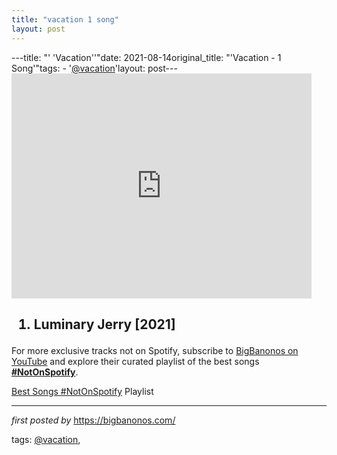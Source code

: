 ```yaml
---
title: "vacation 1 song"
layout: post
---
```

---title: "' 'Vacation''"date: 2021-08-14original_title: "'Vacation - 1 Song'"tags:  - '[@vacation](/tags/vacation/)'layout: post---<iframe frameborder="0" height="360" src="https://youtube.com/embed/xRYVLHPaoCU" width="480"></iframe><h2><ol><li>Luminary Jerry [2021]</li></ol></h2><!--Subscribe and Playlist Links--><div>    <p>For more exclusive tracks not on Spotify, subscribe to <a href="https://www.youtube.com/[@BigBanonos](/tags/BigBanonos/)" target="_blank">BigBanonos on YouTube</a> and explore their curated playlist of the best songs <strong>[#NotOnSpotify](/tags/NotOnSpotify/)</strong>.</p>    <p><a href="https://www.youtube.com/playlist?list=PLtuNtuTatqI0kFahUCbtbfenC_ET5O_tr" target="_blank">Best Songs [#NotOnSpotify](/tags/NotOnSpotify/) Playlist<br /></a></p></div><hr /><p><em>first posted by</em> <a href="https://bigbanonos.com/" rel="noopener" target="_new">https://bigbanonos.com/</a></p><p>tags: [@vacation](/tags/vacation/),</p>